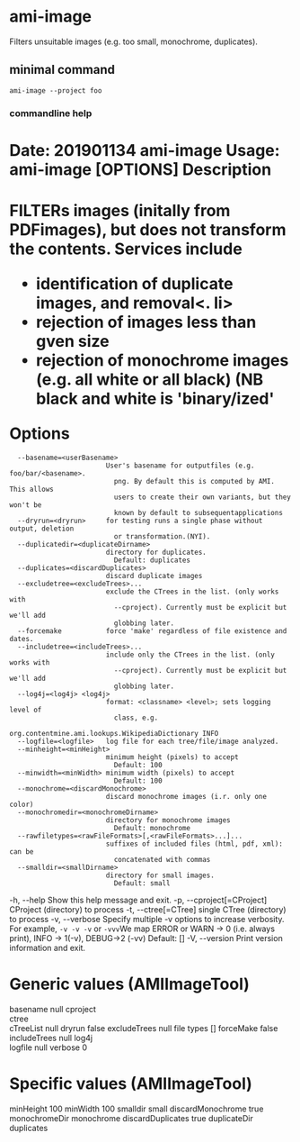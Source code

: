 # ami-image

Filters unsuitable images (e.g. too small, monochrome, duplicates).

## minimal command
```
ami-image --project foo 
```

### commandline help
Date: 201901134
ami-image
Usage: ami-image [OPTIONS]
Description
===========
FILTERs images (initally from PDFimages), but does not transform the contents.
Services include<ul>  <li>identification of duplicate images, and removal<.
li><li>rejection of images less than gven size</li><li>rejection of monochrome
images (e.g. all white or all black) (NB black and white is 'binary/ized'</ul>
Options
=======
      --basename=<userBasename>
                            User's basename for outputfiles (e.g. foo/bar/<basename>.
                              png. By default this is computed by AMI. This allows
                              users to create their own variants, but they won't be
                              known by default to subsequentapplications
      --dryrun=<dryrun>     for testing runs a single phase without output, deletion
                              or transformation.(NYI).
      --duplicatedir=<duplicateDirname>
                            directory for duplicates.
                              Default: duplicates
      --duplicates=<discardDuplicates>
                            discard duplicate images
      --excludetree=<excludeTrees>...
                            exclude the CTrees in the list. (only works with
                              --cproject). Currently must be explicit but we'll add
                              globbing later.
      --forcemake           force 'make' regardless of file existence and dates.
      --includetree=<includeTrees>...
                            include only the CTrees in the list. (only works with
                              --cproject). Currently must be explicit but we'll add
                              globbing later.
      --log4j=<log4j> <log4j>
                            format: <classname> <level>; sets logging level of
                              class, e.g.
                             org.contentmine.ami.lookups.WikipediaDictionary INFO
      --logfile=<logfile>   log file for each tree/file/image analyzed.
      --minheight=<minHeight>
                            minimum height (pixels) to accept
                              Default: 100
      --minwidth=<minWidth> minimum width (pixels) to accept
                              Default: 100
      --monochrome=<discardMonochrome>
                            discard monochrome images (i.r. only one color)
      --monochromedir=<monochromeDirname>
                            directory for monochrome images
                              Default: monochrome
      --rawfiletypes=<rawFileFormats>[,<rawFileFormats>...]...
                            suffixes of included files (html, pdf, xml): can be
                              concatenated with commas
      --smalldir=<smallDirname>
                            directory for small images.
                              Default: small
  -h, --help                Show this help message and exit.
  -p, --cproject[=CProject] CProject (directory) to process
  -t, --ctree[=CTree]       single CTree (directory) to process
  -v, --verbose             Specify multiple -v options to increase verbosity.
                            For example, `-v -v -v` or `-vvv`We map ERROR or WARN ->
                              0 (i.e. always print), INFO -> 1(-v), DEBUG->2 (-vv)
                              Default: []
  -V, --version             Print version information and exit.

Generic values (AMIImageTool)
================================
basename            null
cproject            
ctree               
cTreeList           null
dryrun              false
excludeTrees        null
file types          []
forceMake           false
includeTrees        null
log4j               
logfile             null
verbose             0

Specific values (AMIImageTool)
================================
minHeight           100
minWidth            100
smalldir            small
discardMonochrome   true
monochromeDir       monochrome
discardDuplicates   true
duplicateDir        duplicates

